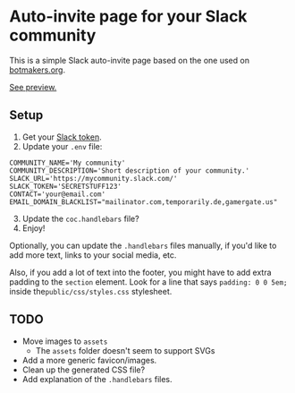 # Auto-invite page for your Slack community

This is a simple Slack auto-invite page based on the one used on [botmakers.org](https://botmakers.org/).

[See preview.](slack-invite-glitch)

## Setup

1. Get your [Slack token](https://api.slack.com/custom-integrations/legacy-tokens).
2. Update your `.env` file:

```
COMMUNITY_NAME='My community'
COMMUNITY_DESCRIPTION='Short description of your community.'
SLACK_URL='https://mycommunity.slack.com/'
SLACK_TOKEN='SECRETSTUFF123'
CONTACT='your@email.com'
EMAIL_DOMAIN_BLACKLIST="mailinator.com,temporarily.de,gamergate.us"
```
3. Update the `coc.handlebars` file?
4. Enjoy!

Optionally, you can update the `.handlebars` files manually, if you'd like to add more text, links to your social media, etc.

Also, if you add a lot of text into the footer, you might have to add extra padding to the `section` element. Look for a line that says `padding: 0 0 5em;` inside the`public/css/styles.css` stylesheet.

## TODO

- Move images to `assets`
  - The `assets` folder doesn't seem to support SVGs
- Add a more generic favicon/images.
- Clean up the generated CSS file?
- Add explanation of the `.handlebars` files.